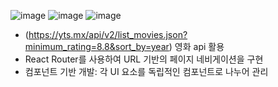 ![image](https://github.com/user-attachments/assets/29e4d694-82ac-42a8-820e-69d2694402c9)
![image](https://github.com/user-attachments/assets/2b1d96c5-9922-45ab-862b-fecca3e5028d)
![image](https://github.com/user-attachments/assets/441a2307-6d36-4df9-b6ad-3902467c3566)

- (https://yts.mx/api/v2/list_movies.json?minimum_rating=8.8&sort_by=year) 영화 api 활용
- React Router를 사용하여 URL 기반의 페이지 네비게이션을 구현
- 컴포넌트 기반 개발: 각 UI 요소를 독립적인 컴포넌트로 나누어 관리
